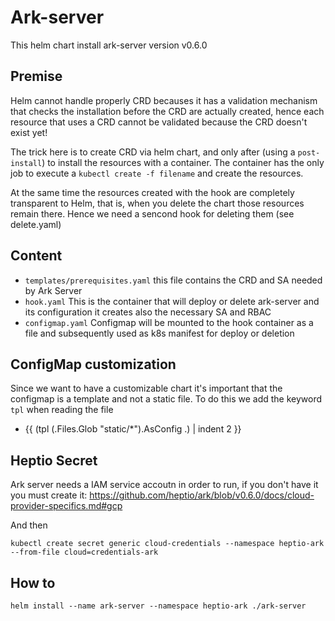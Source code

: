 # Ark-server

This helm chart install ark-server version v0.6.0

## Premise
Helm cannot handle properly CRD becauses it has a validation mechanism that checks the installation before the CRD are actually created,
hence each resource that uses a CRD cannot be validated because the CRD doesn't exist yet!

The trick here is to create CRD via helm chart, and only after (using a `post-install`) to install the resources with a container.
The container has the only job to execute a `kubectl create -f filename` and create the resources.

At the same time the resources created with the hook are completely transparent to Helm, that is, when you delete the
chart those resources remain there. Hence we need a sencond hook for deleting them (see delete.yaml)

## Content
- `templates/prerequisites.yaml` this file contains the CRD and SA needed by Ark Server
- `hook.yaml` This is the container that will deploy or delete ark-server and its configuration
   it creates also the necessary SA and RBAC
- `configmap.yaml` Configmap will be mounted to the hook container as a file and subsequently used as k8s manifest for deploy or deletion

## ConfigMap customization
Since we want to have a customizable chart it's important that the configmap is a template and not a static file.
To do this we add the keyword `tpl` when reading the file
- {{ (tpl (.Files.Glob "static/*").AsConfig .) | indent 2 }}

## Heptio Secret
Ark server needs a IAM service accoutn in order to run, if you don't have it you must create it: 
https://github.com/heptio/ark/blob/v0.6.0/docs/cloud-provider-specifics.md#gcp


And then
```
kubectl create secret generic cloud-credentials --namespace heptio-ark --from-file cloud=credentials-ark
```

## How to
```
helm install --name ark-server --namespace heptio-ark ./ark-server
```

